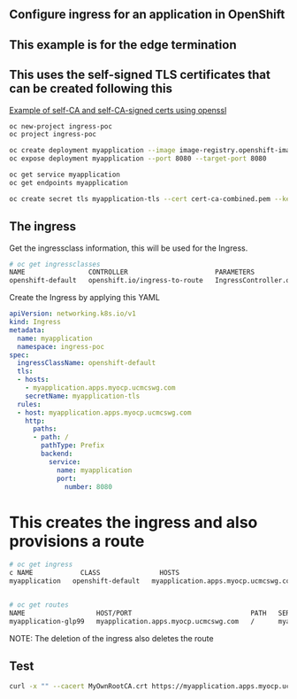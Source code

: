 ## Configure ingress for an application in OpenShift
## This example is for the edge termination

## This uses the self-signed TLS certificates that can be created following this

[Example of self-CA and self-CA-signed certs using openssl](openssl-ownca-selfsigned-certs_readme.md)

```bash
oc new-project ingress-poc
oc project ingress-poc

oc create deployment myapplication --image image-registry.openshift-image-registry.svc:5000/openshift/httpd:latest --replicas 3
oc expose deployment myapplication --port 8080 --target-port 8080

oc get service myapplication
oc get endpoints myapplication

oc create secret tls myapplication-tls --cert cert-ca-combined.pem --key apps.myocp.ucmcswg.com.key
```

## The ingress

Get the ingressclass information, this will be used for the Ingress.

```bash
# oc get ingressclasses
NAME                CONTROLLER                      PARAMETERS                                        AGE
openshift-default   openshift.io/ingress-to-route   IngressController.operator.openshift.io/default   99d
```

Create the Ingress by applying this YAML
```yaml
apiVersion: networking.k8s.io/v1
kind: Ingress
metadata:
  name: myapplication
  namespace: ingress-poc
spec:
  ingressClassName: openshift-default
  tls:
  - hosts:
    - myapplication.apps.myocp.ucmcswg.com
    secretName: myapplication-tls
  rules:
  - host: myapplication.apps.myocp.ucmcswg.com
    http:
      paths:
      - path: /
        pathType: Prefix
        backend:
          service:
            name: myapplication
            port:
              number: 8080
```


# This creates the ingress and also provisions a route

```bash
# oc get ingress
c NAME            CLASS               HOSTS                                  ADDRESS                                     PORTS     AGE
myapplication   openshift-default   myapplication.apps.myocp.ucmcswg.com   router-default.apps.dbs-ocp07.ucmcswg.com   80, 443   3m16s


# oc get routes
NAME                  HOST/PORT                              PATH   SERVICES        PORT    TERMINATION     WILDCARD
myapplication-glp99   myapplication.apps.myocp.ucmcswg.com   /      myapplication   <all>   edge/Redirect   None
```

NOTE: The deletion of the ingress also deletes the route

## Test

```bash
curl -x "" --cacert MyOwnRootCA.crt https://myapplication.apps.myocp.ucmcswg.com
```


